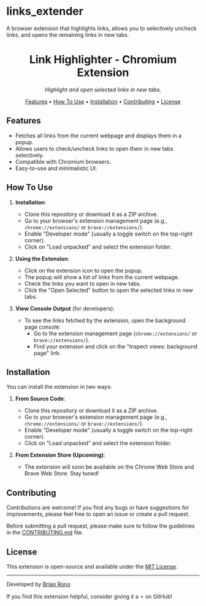 # links_extender
A browser extension that highlights links, allows you to selectively uncheck links, and opens the remaining links in new tabs.

<h1 align="center">
  Link Highlighter - Chromium Extension
</h1>

<p align="center">
  <em>Highlight and open selected links in new tabs.</em>
</p>

<p align="center">
  <a href="#features">Features</a> •
  <a href="#how-to-use">How To Use</a> •
  <a href="#installation">Installation</a> •
  <a href="#contributing">Contributing</a> •
  <a href="#license">License</a>
</p>

## Features

- Fetches all links from the current webpage and displays them in a popup.
- Allows users to check/uncheck links to open them in new tabs selectively.
- Compatible with Chromium browsers.
- Easy-to-use and minimalistic UI.

## How To Use

1. **Installation**:
   - Clone this repository or download it as a ZIP archive.
   - Go to your browser's extension management page (e.g., `chrome://extensions/` or `brave://extensions/`).
   - Enable "Developer mode" (usually a toggle switch on the top-right corner).
   - Click on "Load unpacked" and select the extension folder.

2. **Using the Extension**:
   - Click on the extension icon to open the popup.
   - The popup will show a list of links from the current webpage.
   - Check the links you want to open in new tabs.
   - Click the "Open Selected" button to open the selected links in new tabs.

3. **View Console Output** (for developers):
   - To see the links fetched by the extension, open the background page console:
     - Go to the extension management page (`chrome://extensions/` or `brave://extensions/`).
     - Find your extension and click on the "Inspect views: background page" link.

## Installation

You can install the extension in two ways:

1. **From Source Code**:
   - Clone this repository or download it as a ZIP archive.
   - Go to your browser's extension management page (e.g., `chrome://extensions/` or `brave://extensions/`).
   - Enable "Developer mode" (usually a toggle switch on the top-right corner).
   - Click on "Load unpacked" and select the extension folder.

2. **From Extension Store (Upcoming)**:
   - The extension will soon be available on the Chrome Web Store and Brave Web Store. Stay tuned!

## Contributing

Contributions are welcome! If you find any bugs or have suggestions for improvements, please feel free to open an issue or create a pull request.

Before submitting a pull request, please make sure to follow the guidelines in the [CONTRIBUTING.md](CONTRIBUTING.md) file.

## License

This extension is open-source and available under the [MIT License](LICENSE).

---

Developed by [Brian Rono](https://github.com/Brian-Rono)

If you find this extension helpful, consider giving it a ⭐️ on GitHub!

